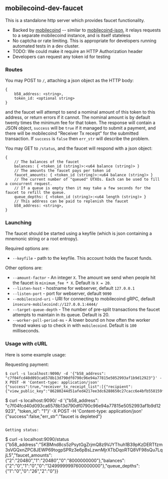 ## mobilecoind-dev-faucet

This is a standalone http server which provides faucet functionality.
* Backed by [mobilecoind](../mobilecoind) -- similar to [mobilecoind-json](../mobilecoind-json), it relays requests to a separate mobilecoind instance, and is itself stateless
* No captcha or rate limiting. This is appropriate for developers running automated tests in a dev cluster.
* TODO: We could make it require an HTTP Authorization header
* Developers can request any token id for testing

### Routes

You may POST to `/`, attaching a json object as the HTTP body:

```
{
    b58_address: <string>,
    token_id: <optional string>
}
```

and the faucet will attempt to send a nominal amount of this token to this address,
or return errors if it cannot. The nominal amount is by default twenty times the minimum
fee for that token. The response will contain a JSON object, `success` will be `true` if
it managed to submit a payment, and there will be mobilecoind "Receiver Tx receipt" for the
submitted transaction. If `success` is `false` then `err_str` will describe the problem.

You may GET to `/status`, and the faucet will respond with a json object:

```
{
    // The balances of the faucet
    balances: { <token_id (string)>:<u64 balance (string)> }
    // The amounts the faucet pays per token id
    faucet_amounts: { <token_id (string)>:<u64 balance (string)> }
    // The current number of "queued" UTXOs. Each can be used to fill a concurrent request.
    // If a queue is empty then it may take a few seconds for the faucet to refill the queue.
    queue_depths: { <token_id (string)>:<u64 length (string)> }
    // This address can be paid to replenish the faucet
    b58_address: <string>,
}
```

### Launching

The faucet should be started using a keyfile (which is json containing a mnemonic string or a root entropy).

Required options are:

- `--keyfile` - path to the keyfile. This account holds the faucet funds.

Other options are:
- `--amount-factor` - An integer `X`. The amount we send when people hit the faucet is `minimum_fee * X`. Default is `X = 20`.
- `--listen-host` - hostname for webserver, default `127.0.0.1`
- `--listen-port` - port for webserver, default `9090`
- `--mobilecoind-uri` - URI for connecting to mobilecoind gRPC, default `insecure-mobilecoind://127.0.0.1:4444/`
- `--target-queue-depth` - The number of pre-split transactions the faucet attempts to maintain in its queue. Default is 20.
- `--worker-poll-period-ms` - A lower bound on how often the worker thread wakes up to check in with `mobilecoind`. Default is `100` milliseconds.

### Usage with cURL

Here is some example usage:

Requesting payment:

```
$ curl -s localhost:9090/ -d '{"b58_address": "c7f04fcd40d093ca6578b13d790df0790c96e94a77815e5052993af1b9d12923"}' -X POST -H 'Content-type: application/json'
{"success":true,"receiver_tx_receipt_list":[{"recipient":{"view_public_key":"86280244d51afed4217ee3dc6288650c27cacc6e4bfb558159f0f8caa38ae542","spend_public_key":"803958b71de5fa7a58d257a0411506e59f77eaff33ee7b7905ac4f9ef68e3c2a","fog_report_url":"","fog_authority_sig":"","fog_report_id":""},"tx_public_key":"880d56bc36411507131098dd404878fb083b6dd5b805c37f736dcfa94d31027d","tx_out_hash":"0fbe90326c255e08b3ee6cbdf626d244ac29bbdab8810163d09513fa1919664f","tombstone":56,"confirmation_number":"027c506b81ad5bd8142382c75f6148f6e5627ad45d2a09110ee9e4ff5a789398"}]}```

```
$ curl -s localhost:9090/ -d '{"b58_address": "c7f04fcd40d093ca6578b13d790df0790c96e94a77815e5052993af1b9d12923", "token_id": "1"}' -X POST -H 'Content-type: application/json'
{"success":false,"err_str":"faucet is depleted"}
```

Getting status:

```
$ curl -s localhost:9090/status
{"b58_address":"5KBMnd8cs5zPsytGgZrjmQ8z9VJYThuh1B39pKzDERTfzm3sVGQxnZPC8JEWP69togpSPRz3e6pBsLzwnMjrXTbDqoRTQ8VF98sQu7LqjL5","faucet_amounts":{"2":"20480","1":"20480","0":"8000000000"},"balances":{"2":"0","1":"0","0":"12499999997600000000"},"queue_depths":{"1":"0","0":"26","2":"0"}}
```
